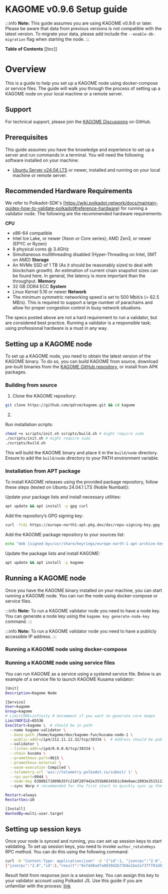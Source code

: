 # KAGOME v0.9.6 Setup guide

:::info
**Note:** This guide assumes you are using KAGOME v0.9.6 or later. Please be aware that data from previous versions is not compatible with the latest version. To migrate your data, please add include the `--enable-db-migration` flag when starting the node.
:::

**Table of Contents**
[[toc]]

# Overview
This is a guide to help you set up a KAGOME node using docker-compose or service files. The guide will walk you through the process of setting up a KAGOME node on your local machine or a remote server.

## Support
For technical support, please join the [KAGOME Discussions](https://github.com/qdrvm/kagome/discussions) on GitHub.

## Prerequisites
This guide assumes you have the knowledge and experience to set up a server and run commands in a terminal. You will need the following software installed on your machine:

- [Ubuntu Server v24.04 LTS](https://ubuntu.com/download/server) or newer, installed and running on your local machine or remote server.

## Recommended Hardware Requirements

We refer to Polkadot-SDK's [https://wiki.polkadot.network/docs/maintain-guides-how-to-validate-polkadot#reference-hardware) for running a validator node. The following are the recommended hardware requirements:

**CPU**
* x86-64 compatible
* Intel Ice Lake, or newer (Xeon or Core series); AMD Zen3, or newer (EPYC or Ryzen)
* 8 physical cores @ 3.4GHz
* Simultaneous multithreading disabled (Hyper-Threading on Intel, SMT on AMD)
**Storage**
* An NVMe SSD of 1 TB (As it should be reasonably sized to deal with blockchain growth). An estimation of current chain snapshot sizes can be found here. In general, the latency is more important than the throughput.
**Memory**
* 32 GB DDR4 ECC
**System**
* Linux Kernel 5.16 or newer
**Network**
* The minimum symmetric networking speed is set to 500 Mbit/s (= 62.5 MB/s). This is required to support a large number of parachains and allow for proper congestion control in busy network situations.

The specs posted above are not a hard requirement to run a validator, but are considered best practice. Running a validator is a responsible task; using professional hardware is a must in any way. 

## Setting up a KAGOME node
To set up a KAGOME node, you need to obtain the latest version of the KAGOME binary. To do so, you can build KAGOME from source, download pre-built binaries from the [KAGOME GitHub repository](https://github.com/qdrvm/kagome), or install from APK packages.

### Building from source

1. Clone the KAGOME repository:

```sh
git clone https://github.com/qdrvm/kagome.git && cd kagome
```

2. 

Run installation scripts:

```sh
chmod +x scripts/init.sh scripts/build.sh # might require sudo
./scripts/init.sh # might require sudo
./scripts/build.sh
```

This will build the KAGOME binary and place it in the `build/node` directory. Ensure to add the `build/node` directory to your PATH environment variable.


### Installation from APT package

To install KAGOME releases using the provided package repository, follow these steps (tested on Ubuntu 24.04.1 LTS (Noble Numbat)):

Update your package lists and install necessary utilities:

```sh
apt update && apt install -y gpg curl
```

Add the repository’s GPG signing key:

```sh
curl -fsSL https://europe-north1-apt.pkg.dev/doc/repo-signing-key.gpg | gpg --dearmor -o /usr/share/keyrings/europe-north-1-apt-archive-keyring.gpg
```

Add the KAGOME package repository to your sources list:
```sh
echo "deb [signed-by=/usr/share/keyrings/europe-north-1-apt-archive-keyring.gpg] https://europe-north1-apt.pkg.dev/projects/kagome-408211 kagome main" > /etc/apt/sources.list.d/kagome.list
```

Update the package lists and install KAGOME:

```sh
apt update && apt install -y kagome
```

## Running a KAGOME node

Once you have the KAGOME binary installed on your machine, you can start running a KAGOME node. You can run the node using docker-compose or service files.

:::info
**Note:** To run a KAGOME validator node you need to have a node key. You can generate a node key using the ``kagome key generate-node-key`` command.
:::

:::info
**Note:** To run a KAGOME validator node you need to have a publicly accessible IP address.
:::

### Running a KAGOME node using docker-compose

[//]: # (TODO)

### Running a KAGOME node using service files

You can run KAGOME as a service using a systemd service file. Below is an example of a service file to launch KAGOME Kusama validator:

```sh
[Unit]
Description=Kagome Node

[Service]
User=kagome
Group=kagome
# LimitCORE=infinity # Uncomment if you want to generate core dumps 
LimitNOFILE=65536
ExecStart=kagome \  # should be in path
  --name kagome-validator \
  --base-path /home/kagome/dev/kagome-fun/kusama-node-1 \
  --public-addr=/ip4/212.11.12.32/tcp/30334 \  # Address should be publicly accessible
  --validator \
  --listen-addr=/ip4/0.0.0.0/tcp/30334 \
  --chain kusama \
  --prometheus-port=9615 \
  --prometheus-external \
  --wasm-execution Compiled \
  --telemetry-url 'wss://telemetry.polkadot.io/submit/ 1' \
  --rpc-port=9944 \
  --node-key 63808171009b35fc218f207442e355b0634561c84e0aec2093e3515113475624 \  # replace with your node key
  --sync Warp # recommended for the first start to quickly sync up the chain, remove it if your node is already synced

Restart=always
RestartSec=10

[Install]
WantedBy=multi-user.target
```

## Setting up session keys

Once your node is synced and running, you can set up session keys to start validating. To set up session keys, you need to invoke ``author_rotateKeys`` RPC method. You can do this using the following command:

```sh
curl -H "Content-Type: application/json" -d '{"id":1, "jsonrpc":"2.0", "method": "author_rotateKeys", "params":[]}' http://localhost:9944
{"jsonrpc":"2.0","id":1,"result":"0xfdd8adfa9839d2b73b8a1be2a737ff01d41e6837415b2fcbbcb3b2795eea75877a28e58509e567c352bf074fa8990cf2635d87c897ab39862a4411c6857b900fd416403da10819c02951d9ff66001d8558f031a0ebec7114386b944d1f50c9426624937c34a92ea55c497aee3b08e85a7d5681f157f2e88e8c964a2df4a9c76bb6f48b591a4f950734df8305d493b8fc68a0defd1e31cc9d4d56ca04274e6f05"}%
```

Result field from response json is a session key. You can assign this key to your validator account using Polkadot JS. Use this guide if you are unfamiliar with the process: [link](https://wiki.polkadot.network/docs/maintain-guides-how-to-validate-polkadot#bond-dot)

